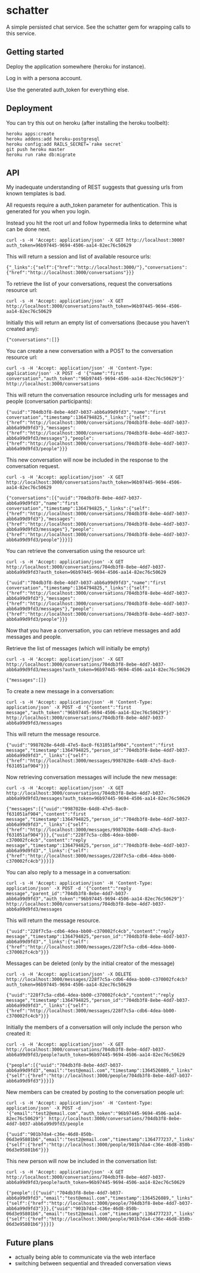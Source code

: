 # schatter

A simple persisted chat service.  See the schatter gem for wrapping calls to this service.

## Getting started

Deploy the application somewhere (heroku for instance).

Log in with a persona account.

Use the generated auth_token for everything else.

## Deployment

You can try this out on heroku (after installing the heroku toolbelt):

    heroku apps:create
    heroku addons:add heroku-postgresql
    heroku config:add RAILS_SECRET=`rake secret`
    git push heroku master
    heroku run rake db:migrate

## API

My inadequate understanding of REST suggests that guessing urls from known templates is bad.

All requests require a auth_token parameter for authentication.  This is generated for you when you login.

Instead you hit the root url and follow hypermedia links to determine what can be done next.

    curl -s -H 'Accept: application/json' -X GET http://localhost:3000?auth_token=96b97445-9694-4506-aa14-82ec76c50629

This will return a session and list of available resource urls:

    {"_links":{"self":{"href":"http://localhost:3000/"},"conversations":{"href":"http://localhost:3000/conversations"}}}

To retrieve the list of your conversations, request the conversations resource url:

    curl -s -H 'Accept: application/json' -X GET http://localhost:3000/conversations?auth_token=96b97445-9694-4506-aa14-82ec76c50629

Initially this will return an empty list of conversations (because you haven't created any):

    {"conversations":[]}

You can create a new conversation with a POST to the conversation resource url:

    curl -s -H 'Accept: application/json' -H 'Content-Type: application/json' -X POST -d '{"name":"first conversation","auth_token":"96b97445-9694-4506-aa14-82ec76c50629"}' http://localhost:3000/conversations

This will return the conversation resource including urls for messages and people (conversation participants):

    {"uuid":"704db3f8-8ebe-4dd7-b037-abb6a99d9fd3","name":"first conversation","timestamp":1364794825,"_links":{"self":{"href":"http://localhost:3000/conversations/704db3f8-8ebe-4dd7-b037-abb6a99d9fd3"},"messages":{"href":"http://localhost:3000/conversations/704db3f8-8ebe-4dd7-b037-abb6a99d9fd3/messages"},"people":{"href":"http://localhost:3000/conversations/704db3f8-8ebe-4dd7-b037-abb6a99d9fd3/people"}}}

This new conversation will now be included in the response to the conversation request.

    curl -s -H 'Accept: application/json' -X GET http://localhost:3000/conversations?auth_token=96b97445-9694-4506-aa14-82ec76c50629

    {"conversations":[{"uuid":"704db3f8-8ebe-4dd7-b037-abb6a99d9fd3","name":"first conversation","timestamp":1364794825,"_links":{"self":{"href":"http://localhost:3000/conversations/704db3f8-8ebe-4dd7-b037-abb6a99d9fd3"},"messages":{"href":"http://localhost:3000/conversations/704db3f8-8ebe-4dd7-b037-abb6a99d9fd3/messages"},"people":{"href":"http://localhost:3000/conversations/704db3f8-8ebe-4dd7-b037-abb6a99d9fd3/people"}}}]}

You can retrieve the conversation using the resource url:

    curl -s -H 'Accept: application/json' -X GET http://localhost:3000/conversations/704db3f8-8ebe-4dd7-b037-abb6a99d9fd3?auth_token=96b97445-9694-4506-aa14-82ec76c50629

    {"uuid":"704db3f8-8ebe-4dd7-b037-abb6a99d9fd3","name":"first conversation","timestamp":1364794825,"_links":{"self":{"href":"http://localhost:3000/conversations/704db3f8-8ebe-4dd7-b037-abb6a99d9fd3"},"messages":{"href":"http://localhost:3000/conversations/704db3f8-8ebe-4dd7-b037-abb6a99d9fd3/messages"},"people":{"href":"http://localhost:3000/conversations/704db3f8-8ebe-4dd7-b037-abb6a99d9fd3/people"}}}

Now that you have a conversation, you can retrieve messages and add messages and people.

Retrieve the list of messages (which will initially be empty)

    curl -s -H 'Accept: application/json' -X GET http://localhost:3000/conversations/704db3f8-8ebe-4dd7-b037-abb6a99d9fd3/messages?auth_token=96b97445-9694-4506-aa14-82ec76c50629

    {"messages":[]}

To create a new message in a conversation:

    curl -s -H 'Accept: application/json' -H 'Content-Type: application/json' -X POST -d '{"content":"first message","auth_token":"96b97445-9694-4506-aa14-82ec76c50629"}' http://localhost:3000/conversations/704db3f8-8ebe-4dd7-b037-abb6a99d9fd3/messages

This will return the message resource.

    {"uuid":"9987028e-64d8-47e5-8ac0-f631051af904","content":"first message","timestamp":1364794825,"person_id":"704db3f8-8ebe-4dd7-b037-abb6a99d9fd3","_links":{"self":{"href":"http://localhost:3000/messages/9987028e-64d8-47e5-8ac0-f631051af904"}}}

Now retrieving conversation messages will include the new message:

    curl -s -H 'Accept: application/json' -X GET http://localhost:3000/conversations/704db3f8-8ebe-4dd7-b037-abb6a99d9fd3/messages?auth_token=96b97445-9694-4506-aa14-82ec76c50629

    {"messages":[{"uuid":"9987028e-64d8-47e5-8ac0-f631051af904","content":"first message","timestamp":1364794825,"person_id":"704db3f8-8ebe-4dd7-b037-abb6a99d9fd3","_links":{"self":{"href":"http://localhost:3000/messages/9987028e-64d8-47e5-8ac0-f631051af904"}}},{"uuid":"228f7c5a-cdb6-4dea-bb00-c370002fc4cb","content":"reply message","timestamp":1364794825,"person_id":"704db3f8-8ebe-4dd7-b037-abb6a99d9fd3","_links":{"self":{"href":"http://localhost:3000/messages/228f7c5a-cdb6-4dea-bb00-c370002fc4cb"}}}]}

You can also reply to a message in a conversation:

    curl -s -H 'Accept: application/json' -H 'Content-Type: application/json' -X POST -d '{"content":"reply message","parent_id":"704db3f8-8ebe-4dd7-b037-abb6a99d9fd3","auth_token":"96b97445-9694-4506-aa14-82ec76c50629"}' http://localhost:3000/conversations/704db3f8-8ebe-4dd7-b037-abb6a99d9fd3/messages

This will return the message resource.

    {"uuid":"228f7c5a-cdb6-4dea-bb00-c370002fc4cb","content":"reply message","timestamp":1364794825,"person_id":"704db3f8-8ebe-4dd7-b037-abb6a99d9fd3","_links":{"self":{"href":"http://localhost:3000/messages/228f7c5a-cdb6-4dea-bb00-c370002fc4cb"}}}

Messages can be deleted (only by the initial creator of the message)

    curl -s -H 'Accept: application/json' -X DELETE http://localhost:3000/messages/228f7c5a-cdb6-4dea-bb00-c370002fc4cb?auth_token=96b97445-9694-4506-aa14-82ec76c50629

    {"uuid":"228f7c5a-cdb6-4dea-bb00-c370002fc4cb","content":"reply message","timestamp":1364794825,"person_id":"704db3f8-8ebe-4dd7-b037-abb6a99d9fd3","_links":{"self":{"href":"http://localhost:3000/messages/228f7c5a-cdb6-4dea-bb00-c370002fc4cb"}}}

Initially the members of a conversation will only include the person who created it:

    curl -s -H 'Accept: application/json' -X GET http://localhost:3000/conversations/704db3f8-8ebe-4dd7-b037-abb6a99d9fd3/people?auth_token=96b97445-9694-4506-aa14-82ec76c50629

    {"people":[{"uuid":"704db3f8-8ebe-4dd7-b037-abb6a99d9fd3","email":"test@email.com","timestamp":1364526089,"_links":{"self":{"href":"http://localhost:3000/people/704db3f8-8ebe-4dd7-b037-abb6a99d9fd3"}}}]}

New members can be created by posting to the conversation people url:

    curl -s -H 'Accept: application/json' -H 'Content-Type: application/json' -X POST -d '{"email":"test2@email.com","auth_token":"96b97445-9694-4506-aa14-82ec76c50629"}' http://localhost:3000/conversations/704db3f8-8ebe-4dd7-b037-abb6a99d9fd3/people

    {"uuid":"901b7da4-c36e-46d8-850b-06d3e95801b6","email":"test2@email.com","timestamp":1364777237,"_links":{"self":{"href":"http://localhost:3000/people/901b7da4-c36e-46d8-850b-06d3e95801b6"}}}

This new person will now be included in the conversation list:

    curl -s -H 'Accept: application/json' -X GET http://localhost:3000/conversations/704db3f8-8ebe-4dd7-b037-abb6a99d9fd3/people?auth_token=96b97445-9694-4506-aa14-82ec76c50629

    {"people":[{"uuid":"704db3f8-8ebe-4dd7-b037-abb6a99d9fd3","email":"test@email.com","timestamp":1364526089,"_links":{"self":{"href":"http://localhost:3000/people/704db3f8-8ebe-4dd7-b037-abb6a99d9fd3"}}},{"uuid":"901b7da4-c36e-46d8-850b-06d3e95801b6","email":"test2@email.com","timestamp":1364777237,"_links":{"self":{"href":"http://localhost:3000/people/901b7da4-c36e-46d8-850b-06d3e95801b6"}}}]}

## Future plans

* actually being able to communicate via the web interface
* switching between sequential and threaded conversation views

